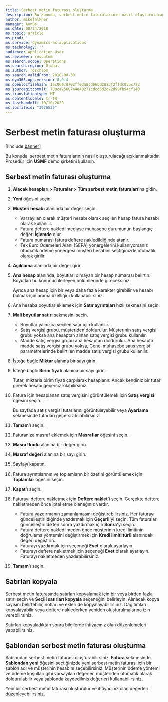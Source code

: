 ```yaml
---
title: Serbest metin faturası oluşturma
description: Bu konuda, serbest metin faturalarının nasıl oluşturulacağı açıklanmaktadır.
author: mikefalkner
manager: AnnBe
ms.date: 08/24/2018
ms.topic: article
ms.prod: ''
ms.service: dynamics-ax-applications
ms.technology: ''
audience: Application User
ms.reviewer: roschlom
ms.search.scope: Operations
ms.search.region: Global
ms.author: roschlom
ms.search.validFrom: 2018-08-30
ms.dyn365.ops.version: 8.0.4
ms.openlocfilehash: 1ac06e7d702ffe3a8cdb6bd2823f2ffdc055c722
ms.sourcegitcommit: 708ca25687a4e48271cdcd6d2d22d99fb94cf140
ms.translationtype: HT
ms.contentlocale: tr-TR
ms.lasthandoff: 10/10/2020
ms.locfileid: "3976535"
---
```

# <a name="create-a-free-text-invoice"></a>Serbest metin faturası oluşturma

[!include [banner](../includes/banner.md)]

Bu konuda, serbest metin faturalarının nasıl oluşturulacağı açıklanmaktadır. Prosedür için **USMF** demo şirketini kullanın.

## <a name="create-a-free-text-invoice"></a>Serbest metin faturası oluşturma

1. **Alacak hesapları \> Faturalar \> Tüm serbest metin faturaları**'na gidin.
2. **Yeni** öğesini seçin.
3. **Müşteri hesabı** alanında bir değer seçin.

    * Varsayılan olarak müşteri hesabı olarak seçilen hesap fatura hesabı olarak kullanılır.
    * Fatura deftere nakledilmediyse muhasebe durumunun başlangıç değeri **İşlemde** olur.
    * Fatura numarası fatura deftere nakledildiğinde atanır.
    * Tek Euro Ödemeleri Alanı (SEPA) yönergelerini kullanıyorsanız otomatik ödeme yönergesi müşteri hesabını seçtiğinizde otomatik olarak girilir.

4. **Açıklama** alanında bir değer girin.
5. **Ana hesap** alanında, boyutları olmayan bir hesap numarası belirtin. Boyutları bu konunun ilerleyen bölümlerinde gireceksiniz.

    Ayrıca ana hesap için bir veya daha fazla karakter girebilir ve hesabı bulmak için arama özelliğini kullanabilirsiniz.

6. Ana hesaba boyutlar eklemek için **Satır ayrıntıları** hızlı sekmesini seçin.
7. **Mali boyutlar satırı** sekmesini seçin.

    * Boyutlar yalnızca seçilen satır için kullanılır.
    * Satış vergisi grubu, müşteriden doldurulur. Müşterinin satış vergisi grubu yoksa ana hesaptan alınan satış vergisi grubu kullanılır.
    * Madde satış vergisi grubu ana hesaptan doldurulur. Ana hesapta madde satış vergisi grubu yoksa, Genel muhasebe satış vergisi parametrelerinde belirtilen madde satış vergisi grubu kullanılır.

8. İsteğe bağlı: **Miktar** alanına bir sayı girin.
9. İsteğe bağlı: **Birim fiyatı** alanına bir sayı girin.

    Tutar, miktarla birim fiyatı çarpılarak hesaplanır. Ancak kendiniz bir tutar girerek hesabı geçersiz kılabilirsiniz.

10. Fatura için hesaplanan satış vergisini görüntülemek için **Satış vergisi** öğesini seçin.

    Bu sayfada satış vergisi tutarlarını görüntüleyebilir veya **Ayarlama** sekmesinde tutarları geçersiz kılabilirsiniz.

11. **Tamam**'ı seçin.
12. Faturanıza masraf eklemek için **Masraflar** öğesini seçin.
13. **Masraf kodu** alanına bir değer girin.
14. **Masraf değeri** alanına bir sayı girin.
15. Sayfayı kapatın.
16. Fatura ayrıntılarının ve toplamların bir özetini görüntülemek için **Toplamlar** öğesini seçin.
17. **Kapat**'ı seçin.
18. Faturayı deftere nakletmek için **Deftere naklet**'i seçin. Gerçekte deftere nakletmeden önce iptal etme olanağınız vardır.

    * Fatura yazdırmanın zamanlamasını değiştirebilirsiniz. Her faturayı güncelleştirildiğinde yazdırmak için **Geçerli**'yi seçin. Tüm faturalar güncelleştirildikten sonra yazdırmak için **Sonra**'yı seçin.
    * Fatura deftere nakledilmeden önce müşterinin kredi limitinin doğrulama yöntemini değiştirmek için **Kredi limiti türü** alanındaki değeri değiştirin.
    * Faturayı yazdırmak için seçeneği **Evet** olarak ayarlayın.
    * Faturayı deftere nakletmek için seçeneği **Evet** olarak ayarlayın. Faturayı nakletmeden yazdırabilirsiniz.

19. **Tamam**'ı seçin.

## <a name="copy-lines"></a>Satırları kopyala
Serbest metin faturasında satırları kopyalamak için bir veya birden fazla satırı seçin ve **Seçili satırları kopyala** seçeneğini belirleyin. Alınacak kopya sayısını belirtebilir, notları ve ekleri de kopyalayabilirsiniz. Dağıtımları kopyalayabilir veya deftere naklederken yeniden oluşturulmalarına izin verebilirsiniz.

Satırları kopyaladıktan sonra bilgilerde ihtiyacınız olan düzenlemeleri yapabilirsiniz.

## <a name="create-a-free-text-invoice-from-a-template"></a>Şablondan serbest metin faturası oluşturma
Şablondan serbest metin faturası oluşturabilirsiniz. **Fatura** sekmesinde **Şablondan yeni** öğesini seçtiğinizde yeni serbest metin faturası için bir şablon adı ve müşterinin hesabını seçebilirsiniz. Müşterinin ödeme yöntemi ve ödeme koşulları gibi varsayılan değerler, müşteriden otomatik olarak doldurulabilir veya şablonda kaydedilmiş değerleri kullanabilirsiniz.

Yeni bir serbest metin faturası oluşturulur ve ihtiyacınız olan değerleri düzenleyebilirsiniz.
